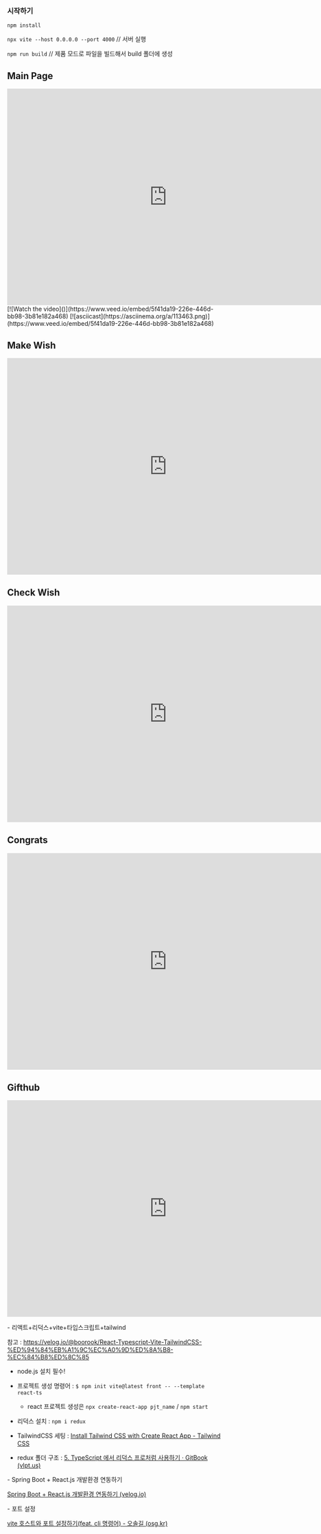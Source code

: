 ### 시작하기

`npm install`

`npx vite --host 0.0.0.0 --port 4000` // 서버 실행

`npm run build` // 제품 모드로 파일을 빌드해서 build 폴더에 생성  


## Main Page
<iframe src="https://www.veed.io/embed/5f41da19-226e-446d-bb98-3b81e182a468" width="744" height="504" frameborder="0" title="msedge_YmgBCuoEYk" webkitallowfullscreen mozallowfullscreen allowfullscreen></iframe>
[![Watch the video]()](https://www.veed.io/embed/5f41da19-226e-446d-bb98-3b81e182a468)
[![asciicast](https://asciinema.org/a/113463.png)](https://www.veed.io/embed/5f41da19-226e-446d-bb98-3b81e182a468)

## Make Wish
<iframe src="https://www.veed.io/embed/5f41da19-226e-446d-bb98-3b81e182a468" width="744" height="504" frameborder="0" title="msedge_YmgBCuoEYk" webkitallowfullscreen mozallowfullscreen allowfullscreen></iframe>

## Check Wish
<iframe src="https://www.veed.io/embed/5f41da19-226e-446d-bb98-3b81e182a468" width="744" height="504" frameborder="0" title="msedge_YmgBCuoEYk" webkitallowfullscreen mozallowfullscreen allowfullscreen></iframe>

## Congrats
<iframe src="https://www.veed.io/embed/5f41da19-226e-446d-bb98-3b81e182a468" width="744" height="504" frameborder="0" title="msedge_YmgBCuoEYk" webkitallowfullscreen mozallowfullscreen allowfullscreen></iframe>

## Gifthub
<iframe src="https://www.veed.io/embed/5f41da19-226e-446d-bb98-3b81e182a468" width="744" height="504" frameborder="0" title="msedge_YmgBCuoEYk" webkitallowfullscreen mozallowfullscreen allowfullscreen></iframe>










\- 리액트+리덕스+vite+타입스크립트+tailwind

참고 : https://velog.io/@boorook/React-Typescript-Vite-TailwindCSS-%ED%94%84%EB%A1%9C%EC%A0%9D%ED%8A%B8-%EC%84%B8%ED%8C%85

- node.js 설치 필수!
- 프로젝트 생성 명령어 : `$ npm init vite@latest front -- --template react-ts` 
  - react 프로젝트 생성은 `npx create-react-app pjt_name` / `npm start`
- 리덕스 설치 : `npm i redux`

- TailwindCSS 세팅 : [Install Tailwind CSS with Create React App - Tailwind CSS](https://tailwindcss.com/docs/guides/create-react-app)



- redux 폴더 구조 : [5. TypeScript 에서 리덕스 프로처럼 사용하기 · GitBook (vlpt.us)](https://react.vlpt.us/using-typescript/05-ts-redux.html)





\- Spring Boot + React.js 개발환경 연동하기

[Spring Boot + React.js 개발환경 연동하기 (velog.io)](https://velog.io/@u-nij/Spring-Boot-React.js-개발환경-세팅)



\- 포트 설정

[vite 호스트와 포트 설정하기(feat. cli 명령어) - 오솔길 (osg.kr)](https://osg.kr/archives/648)
